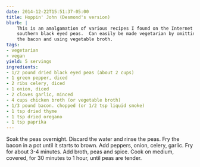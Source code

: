 ```yaml
---
date: 2014-12-22T15:51:37-05:00
title: Hoppin' John (Desmond's version)
blurb: |
    This is an amalgamation of various recipes I found on the Internet for 
    southern black eyed peas.  Can easily be made vegetarian by omitting 
    the bacon and using vegetable broth.
tags:
- vegetarian
- vegan
yield: 5 servings
ingredients:
- 1/2 pound dried black eyed peas (about 2 cups)
- 1 green pepper, diced
- 2 ribs celery, diced
- 1 onion, diced
- 2 cloves garlic, minced
- 4 cups chicken broth (or vegetable broth)
- 1/3 pound bacon. chopped (or 1/2 tsp liquid smoke)
- 1 tsp dried thyme
- 1 tsp dried oregano
- 1 tsp paprika
---
```


Soak the peas overnight.  Discard the water and rinse the peas. Fry the
bacon in a pot until it starts to brown.  Add peppers, onion, celery,
garlic.  Fry for about 3-4 minutes.  Add broth, peas and spice. Cook on
medium, covered, for 30 minutes to 1 hour, until peas are tender.
